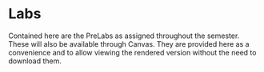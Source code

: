 # Labs

Contained here are the PreLabs as assigned throughout the semester.
These will also be available through Canvas.
They are provided here as a convenience and to allow viewing the rendered version without the need to download them.
